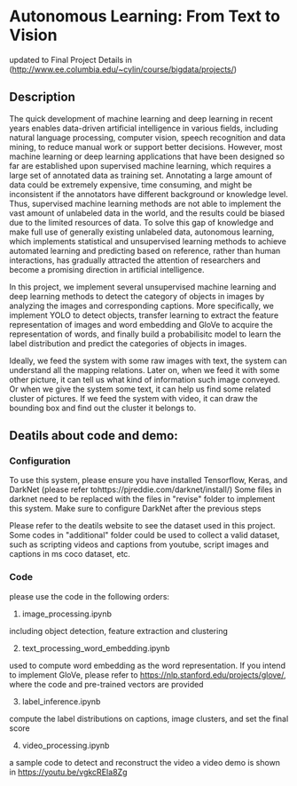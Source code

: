 # Autonomous Learning: From Text to Vision
updated to Final Project
Details in (http://www.ee.columbia.edu/~cylin/course/bigdata/projects/)

## Description

The quick development of machine learning and deep learning in recent years enables data-driven artificial intelligence in various fields, including natural language processing, computer vision, speech recognition and data mining, to reduce manual work or support better decisions. However, most machine learning or deep learning applications that have been designed so far are established upon supervised machine learning, which requires a large set of annotated data as training set. Annotating a large amount of data could be extremely expensive, time consuming, and might be inconsistent if the annotators have different background or knowledge level. Thus, supervised machine learning methods are not able to implement the vast amount of unlabeled data in the world, and the results could be biased due to the limited resources of data. To solve this gap of knowledge and make full use of generally existing unlabeled data, autonomous learning, which implements statistical and unsupervised learning methods to achieve automated learning and predicting based on reference, rather than human interactions, has gradually attracted the attention of researchers and become a promising direction in artificial intelligence. 

In this project, we implement several unsupervised machine learning and deep learning methods to detect the category of objects in images by analyzing the images and corresponding captions. More specifically, we implement YOLO to detect objects, transfer learning to extract the feature representation of images and word embedding and GloVe to acquire the representation of words, and finally build a probabilisitc model to learn the label distribution and predict the categories of objects in images. 

Ideally, we feed the system with some raw images with text, the system can understand all the mapping relations. Later on, when we feed it with some other picture, it can tell us what kind of information such image conveyed. Or when we give the system some text, it can help us find some related cluster of pictures. 
If we feed the system with video, it can draw the bounding box and find out the cluster it belongs to.


## Deatils about code and demo:

### Configuration
To use this system, please ensure you have installed Tensorflow, Keras, and DarkNet (please refer tohttps://pjreddie.com/darknet/install/)
Some files in darknet need to be replaced with the files in "revise" folder to implement this system.
Make sure to configure DarkNet after the previous steps

Please refer to the deatils website to see the dataset used in this project.
Some codes in "additional" folder could be used to collect a valid dataset, such as scripting videos and captions from youtube, script images and captions in ms coco dataset, etc. 

### Code
please use the code in the following orders:
1. image_processing.ipynb


including object detection, feature extraction and clustering


2. text_processing_word_embedding.ipynb


used to compute word embedding as the word representation. If you intend to implement GloVe, please refer to https://nlp.stanford.edu/projects/glove/, where the code and pre-trained vectors are provided


3. label_inference.ipynb


compute the label distributions on captions, image clusters, and set the final score


4. video_processing.ipynb


a sample code to detect and reconstruct the video
a video demo is shown in https://youtu.be/vgkcREIa8Zg

